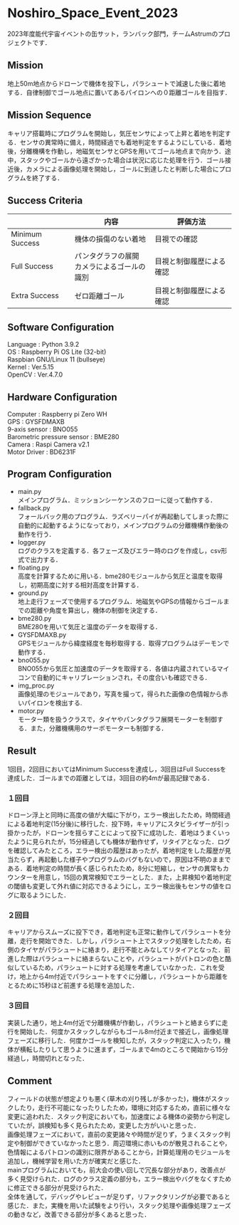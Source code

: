 # Noshiro_Space_Event_2023  
2023年度能代宇宙イベントの缶サット，ランバック部門，チームAstrumのプロジェクトです． 

## Mission  
地上50m地点からドローンで機体を投下し，パラシュートで減速した後に着地する．自律制御でゴール地点に置いてあるパイロンへの０距離ゴールを目指す．  
  
## Mission Sequence  
キャリア搭載時にプログラムを開始し，気圧センサによって上昇と着地を判定する．センサの異常時に備え，時間経過でも着地判定をするようにしている．着地後，分離機構を作動し，地磁気センサとGPSを用いてゴール地点まで向かう．途中，スタックやゴールから遠ざかった場合は状況に応じた処理を行う．ゴール接近後，カメラによる画像処理を開始し，ゴールに到達したと判断した場合にプログラムを終了する．  

## Success Criteria  

| | 内容 |評価方法|
| ---- | ---- |---|
| Minimum Success |機体の損傷のない着地|目視での確認|
| Full Success |パンタグラフの展開<br>カメラによるゴールの識別|目視と制御履歴による確認|
| Extra Success |ゼロ距離ゴール|目視と制御履歴による確認|


## Software Configuration
Language : Python 3.9.2  
OS       : Raspberry Pi OS Lite (32-bit)   
Raspbian GNU/Linux 11 (bullseye)    
Kernel   : Ver.5.15    
OpenCV   : Ver.4.7.0    

## Hardware Configuration

Computer                   : Raspberry pi Zero WH  
GPS                        : GYSFDMAXB  
9-axis sensor              : BNO055  
Barometric pressure sensor : BME280  
Camera                     : Raspi Camera v2.1  
Motor Driver               : BD6231F  

## Program Configuration

- main.py  
    メインプログラム．ミッションシーケンスのフローに従って動作する．
- fallback.py  
    フォールバック用のプログラム．ラズベリーパイが再起動してしまった際に自動的に起動するようになっており，メインプログラムの分離機構作動後の動作を行う．
- logger.py  
    ログのクラスを定義する．各フェーズ及びエラー時のログを作成し，csv形式で出力する．
- floating.py  
    高度を計算するために用いる．bme280モジュールから気圧と温度を取得し，初期高度に対する相対高度を計算する．
- ground.py  
    地上走行フェーズで使用するプログラム．地磁気やGPSの情報からゴールまでの距離や角度を算出し，機体の制御を決定する．
- bme280.py  
    BME280を用いて気圧と温度のデータを取得する．
- GYSFDMAXB.py  
    GPSモジュールから緯度経度を毎秒取得する．取得プログラムはデーモンで動作する．
- bno055.py  
    BNO055から気圧と加速度のデータを取得する．各値は内蔵されているマイコンで自動的にキャリブレーションされ，その度合いも確認できる．
- img_proc.py  
    画像処理のモジュールであり，写真を撮って，得られた画像の色情報から赤いパイロンを検出する.
- motor.py  
    モーター類を扱うクラスで，タイヤやパンタグラフ展開モーターを制御する．また，分離機構用のサーボモーターも制御する．

## Result
1回目，2回目においてはMinimum Successを達成し，3回目はFull Successを達成した．ゴールまでの距離としては，3回目の約4mが最高記録である．  
### １回目
ドローン浮上と同時に高度の値が大幅に下がり，エラー検出したため，時間経過による着地判定(15分後)に移行した．投下時，キャリアにスタビライザーが引っ掛かったが，ドローンを揺らすことによって投下に成功した．着地はうまくいったように見られたが，15分経過しても機体が動作せず，リタイアとなった．ログを確認してみたところ，エラー検出の履歴はあったが，着地判定をした履歴が見当たらず，再起動した様子やプログラムのバグもないので，原因は不明のままである．着地判定の時間が長く感じられたため，8分に短縮し，センサの異常もカウンターを用意し，15回の異常検知でエラーとした．また，上昇検知や着地判定の閾値も変更して外れ値に対応できるようにし，エラー検出後もセンサの値をログに取るようにした．
### ２回目
キャリアからスムーズに投下でき，着地判定も正常に動作してパラシュートを分離，走行を開始できた．しかし，パラシュート上でスタック処理をしたため，右側のタイヤがパラシュートに絡まり，走行不能とみなしてリタイアとなった．前進した際はパラシュートに絡まらないことや，パラシュートがパトロンの色と酷似しているため，パラシュートに対する処理を考慮していなかった．これを受け，地上から4m付近でパラシュートをすぐに分離し，パラシュートから距離をとるために15秒ほど前進する処理を追加した．
### ３回目
実装した通り，地上4m付近で分離機構が作動し，パラシュートと絡まらずに走行を開始した．何度かスタックしながらもゴール8m付近まで接近し，画像処理フェーズに移行した．何度かゴールを検知したが，スタック判定に入ったり，機体が横転したりして思うように進まず，ゴールまで4mのところで開始から15分経過し，時間切れとなった．

## Comment  
フィールドの状態が想定よりも悪く(草木の刈り残しが多かった)，機体がスタックしたり，走行不可能になったりしたため，環境に対応するため，直前に様々な変更に追われた．スタック判定においても，加速度による機体の姿勢から判定していたが，誤検知も多く見られたため，変更した方がいいと思った．  
画像処理フェーズにおいて，直前の変更諸々や時間が足りず，うまくスタック判定や制御ができていなかったと思う．周辺環境に赤いものが散見されることや，色情報によるパトロンの識別に限界があることから，計算処理用のモジュールを追加し，機械学習を用いた方が確実だと感じた．  
mainプログラムにおいても，前大会の使い回しで冗長な部分があり，改善点が多く見受けられた．ログのクラス定義の部分も，エラー検出やバグをなくすために修正できる部分が見受けられた．  
全体を通して，デバッグやレビューが足りず，リファクタリングが必要であると感じた．また，実機を用いた試験をより行い，スタック処理や画像処理フェーズの動きなど，改善できる部分が多くあると思った．
